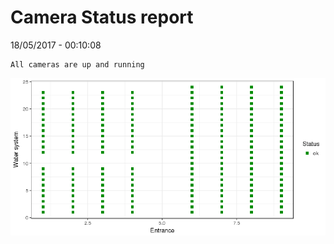 Camera Status report
================
18/05/2017 - 00:10:08

    All cameras are up and running

![](camreport_files/figure-markdown_github/unnamed-chunk-2-1.png)
